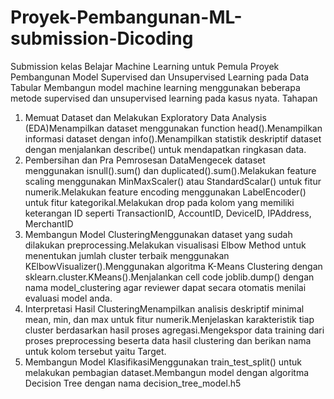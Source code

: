 # Proyek-Pembangunan-ML-submission-Dicoding
Submission kelas Belajar Machine Learning untuk Pemula
Proyek Pembangunan Model Supervised dan Unsupervised Learning pada Data Tabular
Membangun model machine learning menggunakan beberapa metode supervised dan unsupervised learning pada kasus nyata.
Tahapan
1. Memuat Dataset dan Melakukan Exploratory Data Analysis (EDA)Menampilkan dataset menggunakan function head().Menampilkan informasi dataset dengan info().Menampilkan statistik deskriptif dataset dengan menjalankan describe() untuk mendapatkan ringkasan data.
2. Pembersihan dan Pra Pemrosesan DataMengecek dataset menggunakan isnull().sum() dan duplicated().sum().Melakukan feature scaling menggunakan MinMaxScaler() atau StandardScalar() untuk fitur numerik.Melakukan feature encoding menggunakan LabelEncoder() untuk fitur kategorikal.Melakukan drop pada kolom yang memiliki keterangan ID seperti TransactionID, AccountID, DeviceID, IPAddress, MerchantID 
3. Membangun Model ClusteringMenggunakan dataset yang sudah dilakukan preprocessing.Melakukan visualisasi Elbow Method untuk menentukan jumlah cluster terbaik menggunakan KElbowVisualizer().Menggunakan algoritma K-Means Clustering dengan sklearn.cluster.KMeans().Menjalankan cell code joblib.dump() dengan nama model_clustering agar reviewer dapat secara otomatis menilai evaluasi model anda. 
4. Interpretasi Hasil ClusteringMenampilkan analisis deskriptif minimal mean, min, dan max untuk fitur numerik.Menjelaskan karakteristik tiap cluster berdasarkan hasil proses agregasi.Mengekspor data training dari proses preprocessing beserta data hasil clustering dan berikan nama untuk kolom tersebut yaitu Target. 
5. Membangun Model KlasifikasiMenggunakan train_test_split() untuk melakukan pembagian dataset.Membangun model dengan algoritma Decision Tree dengan nama decision_tree_model.h5 
